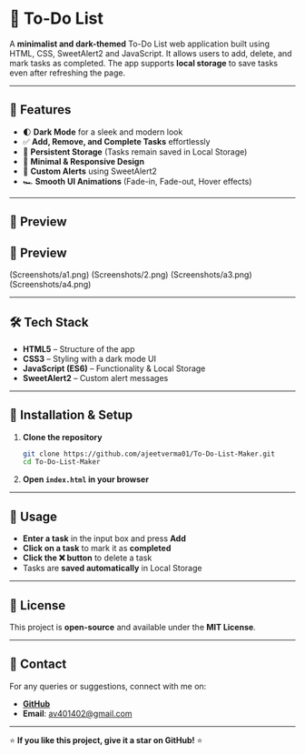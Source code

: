 # 📝 To-Do List

A **minimalist and dark-themed** To-Do List web application built using HTML, CSS, SweetAlert2 and JavaScript. It allows users to add, delete, and mark tasks as completed. The app supports **local storage** to save tasks even after refreshing the page.

---

## 🚀 Features

- 🌓 **Dark Mode** for a sleek and modern look
- ✅ **Add, Remove, and Complete Tasks** effortlessly
- 🔄 **Persistent Storage** (Tasks remain saved in Local Storage)
- 🎨 **Minimal & Responsive Design**
- 🔔 **Custom Alerts** using SweetAlert2
- 🏎 **Smooth UI Animations** (Fade-in, Fade-out, Hover effects)

---

## 📸 Preview

## 📸 Preview

(Screenshots/a1.png)
(Screenshots/2.png)
(Screenshots/a3.png)
(Screenshots/a4.png)

---

## 🛠 Tech Stack

- **HTML5** – Structure of the app
- **CSS3** – Styling with a dark mode UI
- **JavaScript (ES6)** – Functionality & Local Storage
- **SweetAlert2** – Custom alert messages

---

## 🔧 Installation & Setup

1. **Clone the repository**

   ```bash
   git clone https://github.com/ajeetverma01/To-Do-List-Maker.git
   cd To-Do-List-Maker
   ```

2. **Open `index.html` in your browser**

---

## 🎯 Usage

- **Enter a task** in the input box and press **Add**
- **Click on a task** to mark it as **completed**
- **Click the ❌ button** to delete a task
- Tasks are **saved automatically** in Local Storage

---


## 📜 License

This project is **open-source** and available under the **MIT License**.

---

## 📩 Contact

For any queries or suggestions, connect with me on:

- **[GitHub](https://github.com/ajeetverma01)**
- **Email**: [av401402@gmail.com](mailto:av401402@gmail.com)

---

⭐ **If you like this project, give it a star on GitHub!** ⭐

